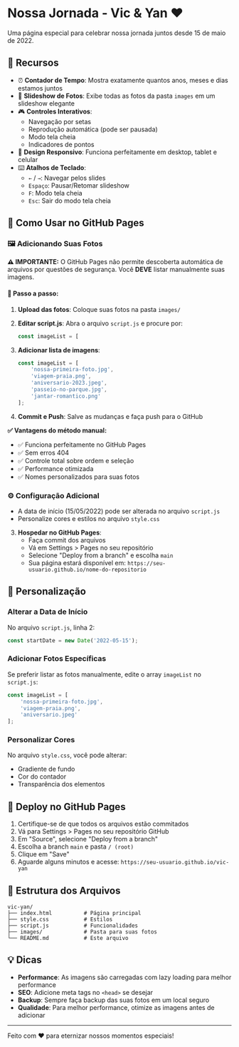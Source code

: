 # Nossa Jornada - Vic & Yan ❤️

Uma página especial para celebrar nossa jornada juntos desde 15 de maio de 2022.

## 🌟 Recursos

- ⏰ **Contador de Tempo**: Mostra exatamente quantos anos, meses e dias estamos juntos
- 📸 **Slideshow de Fotos**: Exibe todas as fotos da pasta `images` em um slideshow elegante
- 🎮 **Controles Interativos**: 
  - Navegação por setas
  - Reprodução automática (pode ser pausada)
  - Modo tela cheia
  - Indicadores de pontos
- 📱 **Design Responsivo**: Funciona perfeitamente em desktop, tablet e celular
- ⌨️ **Atalhos de Teclado**:
  - `←` / `→`: Navegar pelos slides
  - `Espaço`: Pausar/Retomar slideshow
  - `F`: Modo tela cheia
  - `Esc`: Sair do modo tela cheia

## 📁 Como Usar no GitHub Pages

### 🖼️ **Adicionando Suas Fotos**

**⚠️ IMPORTANTE:** O GitHub Pages não permite descoberta automática de arquivos por questões de segurança. Você **DEVE** listar manualmente suas imagens.

#### **📝 Passo a passo:**

1. **Upload das fotos**: Coloque suas fotos na pasta `images/`
   
2. **Editar script.js**: Abra o arquivo `script.js` e procure por:
   ```javascript
   const imageList = [
   ```

3. **Adicionar lista de imagens**:
   ```javascript
   const imageList = [
       'nossa-primeira-foto.jpg',
       'viagem-praia.png',
       'aniversario-2023.jpeg',
       'passeio-no-parque.jpg',
       'jantar-romantico.png'
   ];
   ```

4. **Commit e Push**: Salve as mudanças e faça push para o GitHub

**✅ Vantagens do método manual:**
- ✅ Funciona perfeitamente no GitHub Pages
- ✅ Sem erros 404 
- ✅ Controle total sobre ordem e seleção
- ✅ Performance otimizada
- ✅ Nomes personalizados para suas fotos

### ⚙️ **Configuração Adicional**
   - A data de início (15/05/2022) pode ser alterada no arquivo `script.js`
   - Personalize cores e estilos no arquivo `style.css`

3. **Hospedar no GitHub Pages**:
   - Faça commit dos arquivos
   - Vá em Settings > Pages no seu repositório
   - Selecione "Deploy from a branch" e escolha `main`
   - Sua página estará disponível em: `https://seu-usuario.github.io/nome-do-repositorio`

## 🎨 Personalização

### Alterar a Data de Início
No arquivo `script.js`, linha 2:
```javascript
const startDate = new Date('2022-05-15');
```

### Adicionar Fotos Específicas
Se preferir listar as fotos manualmente, edite o array `imageList` no `script.js`:
```javascript
const imageList = [
    'nossa-primeira-foto.jpg',
    'viagem-praia.png',
    'aniversario.jpeg'
];
```

### Personalizar Cores
No arquivo `style.css`, você pode alterar:
- Gradiente de fundo
- Cor do contador
- Transparência dos elementos

## 🚀 Deploy no GitHub Pages

1. Certifique-se de que todos os arquivos estão commitados
2. Vá para Settings > Pages no seu repositório GitHub
3. Em "Source", selecione "Deploy from a branch"
4. Escolha a branch `main` e pasta `/ (root)`
5. Clique em "Save"
6. Aguarde alguns minutos e acesse: `https://seu-usuario.github.io/vic-yan`

## 📝 Estrutura dos Arquivos

```
vic-yan/
├── index.html          # Página principal
├── style.css           # Estilos
├── script.js           # Funcionalidades
├── images/             # Pasta para suas fotos
└── README.md           # Este arquivo
```

## 💡 Dicas

- **Performance**: As imagens são carregadas com lazy loading para melhor performance
- **SEO**: Adicione meta tags no `<head>` se desejar
- **Backup**: Sempre faça backup das suas fotos em um local seguro
- **Qualidade**: Para melhor performance, otimize as imagens antes de adicionar

---

Feito com ❤️ para eternizar nossos momentos especiais!
